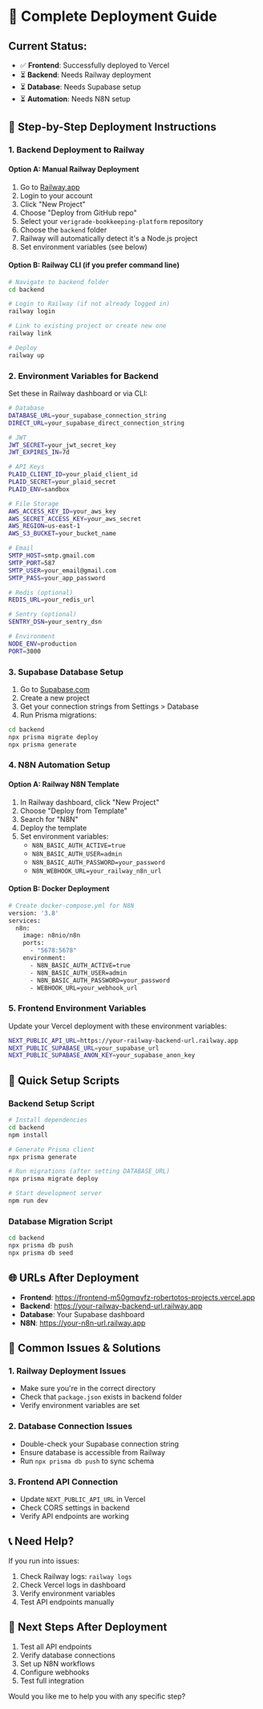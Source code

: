 # 🚀 Complete Deployment Guide

## Current Status:
- ✅ **Frontend**: Successfully deployed to Vercel
- ⏳ **Backend**: Needs Railway deployment
- ⏳ **Database**: Needs Supabase setup
- ⏳ **Automation**: Needs N8N setup

## 🎯 Step-by-Step Deployment Instructions

### 1. Backend Deployment to Railway

#### Option A: Manual Railway Deployment
1. Go to [Railway.app](https://railway.app)
2. Login to your account
3. Click "New Project"
4. Choose "Deploy from GitHub repo"
5. Select your `verigrade-bookkeeping-platform` repository
6. Choose the `backend` folder
7. Railway will automatically detect it's a Node.js project
8. Set environment variables (see below)

#### Option B: Railway CLI (if you prefer command line)
```bash
# Navigate to backend folder
cd backend

# Login to Railway (if not already logged in)
railway login

# Link to existing project or create new one
railway link

# Deploy
railway up
```

### 2. Environment Variables for Backend

Set these in Railway dashboard or via CLI:

```bash
# Database
DATABASE_URL=your_supabase_connection_string
DIRECT_URL=your_supabase_direct_connection_string

# JWT
JWT_SECRET=your_jwt_secret_key
JWT_EXPIRES_IN=7d

# API Keys
PLAID_CLIENT_ID=your_plaid_client_id
PLAID_SECRET=your_plaid_secret
PLAID_ENV=sandbox

# File Storage
AWS_ACCESS_KEY_ID=your_aws_key
AWS_SECRET_ACCESS_KEY=your_aws_secret
AWS_REGION=us-east-1
AWS_S3_BUCKET=your_bucket_name

# Email
SMTP_HOST=smtp.gmail.com
SMTP_PORT=587
SMTP_USER=your_email@gmail.com
SMTP_PASS=your_app_password

# Redis (optional)
REDIS_URL=your_redis_url

# Sentry (optional)
SENTRY_DSN=your_sentry_dsn

# Environment
NODE_ENV=production
PORT=3000
```

### 3. Supabase Database Setup

1. Go to [Supabase.com](https://supabase.com)
2. Create a new project
3. Get your connection strings from Settings > Database
4. Run Prisma migrations:

```bash
cd backend
npx prisma migrate deploy
npx prisma generate
```

### 4. N8N Automation Setup

#### Option A: Railway N8N Template
1. In Railway dashboard, click "New Project"
2. Choose "Deploy from Template"
3. Search for "N8N"
4. Deploy the template
5. Set environment variables:
   - `N8N_BASIC_AUTH_ACTIVE=true`
   - `N8N_BASIC_AUTH_USER=admin`
   - `N8N_BASIC_AUTH_PASSWORD=your_password`
   - `N8N_WEBHOOK_URL=your_railway_n8n_url`

#### Option B: Docker Deployment
```bash
# Create docker-compose.yml for N8N
version: '3.8'
services:
  n8n:
    image: n8nio/n8n
    ports:
      - "5678:5678"
    environment:
      - N8N_BASIC_AUTH_ACTIVE=true
      - N8N_BASIC_AUTH_USER=admin
      - N8N_BASIC_AUTH_PASSWORD=your_password
      - WEBHOOK_URL=your_webhook_url
```

### 5. Frontend Environment Variables

Update your Vercel deployment with these environment variables:

```bash
NEXT_PUBLIC_API_URL=https://your-railway-backend-url.railway.app
NEXT_PUBLIC_SUPABASE_URL=your_supabase_url
NEXT_PUBLIC_SUPABASE_ANON_KEY=your_supabase_anon_key
```

## 🔧 Quick Setup Scripts

### Backend Setup Script
```bash
# Install dependencies
cd backend
npm install

# Generate Prisma client
npx prisma generate

# Run migrations (after setting DATABASE_URL)
npx prisma migrate deploy

# Start development server
npm run dev
```

### Database Migration Script
```bash
cd backend
npx prisma db push
npx prisma db seed
```

## 🌐 URLs After Deployment

- **Frontend**: https://frontend-m50gmqvfz-robertotos-projects.vercel.app
- **Backend**: https://your-railway-backend-url.railway.app
- **Database**: Your Supabase dashboard
- **N8N**: https://your-n8n-url.railway.app

## 🚨 Common Issues & Solutions

### 1. Railway Deployment Issues
- Make sure you're in the correct directory
- Check that `package.json` exists in backend folder
- Verify environment variables are set

### 2. Database Connection Issues
- Double-check your Supabase connection string
- Ensure database is accessible from Railway
- Run `npx prisma db push` to sync schema

### 3. Frontend API Connection
- Update `NEXT_PUBLIC_API_URL` in Vercel
- Check CORS settings in backend
- Verify API endpoints are working

## 📞 Need Help?

If you run into issues:
1. Check Railway logs: `railway logs`
2. Check Vercel logs in dashboard
3. Verify environment variables
4. Test API endpoints manually

## 🎯 Next Steps After Deployment

1. Test all API endpoints
2. Verify database connections
3. Set up N8N workflows
4. Configure webhooks
5. Test full integration

Would you like me to help you with any specific step?



